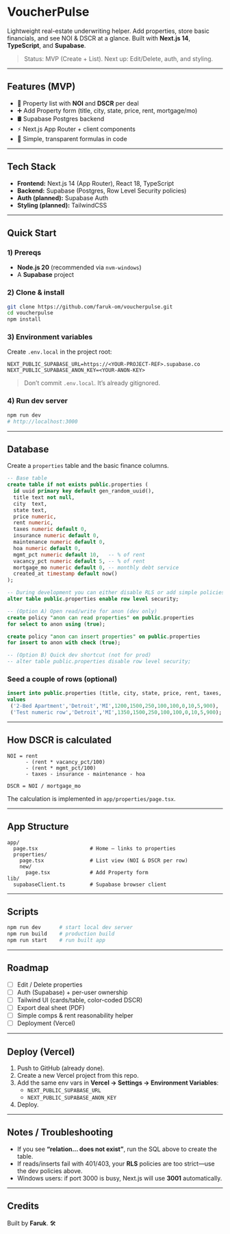 # VoucherPulse

Lightweight real-estate underwriting helper. Add properties, store basic financials, and see NOI & DSCR at a glance. Built with **Next.js 14**, **TypeScript**, and **Supabase**.

> Status: MVP (Create + List). Next up: Edit/Delete, auth, and styling.

---

## Features (MVP)

- 🔎 Property list with **NOI** and **DSCR** per deal  
- ➕ Add Property form (title, city, state, price, rent, mortgage/mo)  
- 🛢️ Supabase Postgres backend  
- ⚡ Next.js App Router + client components  
- 🧮 Simple, transparent formulas in code

---

## Tech Stack

- **Frontend:** Next.js 14 (App Router), React 18, TypeScript  
- **Backend:** Supabase (Postgres, Row Level Security policies)  
- **Auth (planned):** Supabase Auth  
- **Styling (planned):** TailwindCSS

---

## Quick Start

### 1) Prereqs
- **Node.js 20** (recommended via `nvm-windows`)
- A **Supabase** project

### 2) Clone & install
```bash
git clone https://github.com/faruk-om/voucherpulse.git
cd voucherpulse
npm install
```

### 3) Environment variables
Create `.env.local` in the project root:

```
NEXT_PUBLIC_SUPABASE_URL=https://<YOUR-PROJECT-REF>.supabase.co
NEXT_PUBLIC_SUPABASE_ANON_KEY=<YOUR-ANON-KEY>
```

> Don’t commit `.env.local`. It’s already gitignored.

### 4) Run dev server
```bash
npm run dev
# http://localhost:3000
```

---

## Database

Create a `properties` table and the basic finance columns.

```sql
-- Base table
create table if not exists public.properties (
  id uuid primary key default gen_random_uuid(),
  title text not null,
  city  text,
  state text,
  price numeric,
  rent numeric,
  taxes numeric default 0,
  insurance numeric default 0,
  maintenance numeric default 0,
  hoa numeric default 0,
  mgmt_pct numeric default 10,   -- % of rent
  vacancy_pct numeric default 5, -- % of rent
  mortgage_mo numeric default 0, -- monthly debt service
  created_at timestamp default now()
);

-- During development you can either disable RLS or add simple policies:
alter table public.properties enable row level security;

-- (Option A) Open read/write for anon (dev only)
create policy "anon can read properties" on public.properties
for select to anon using (true);

create policy "anon can insert properties" on public.properties
for insert to anon with check (true);

-- (Option B) Quick dev shortcut (not for prod)
-- alter table public.properties disable row level security;
```

### Seed a couple of rows (optional)
```sql
insert into public.properties (title, city, state, price, rent, taxes, insurance, maintenance, hoa, mgmt_pct, vacancy_pct, mortgage_mo)
values
 ('2-Bed Apartment','Detroit','MI',1200,1500,250,100,100,0,10,5,900),
 ('Test numeric row','Detroit','MI',1350,1500,250,100,100,0,10,5,900);
```

---

## How DSCR is calculated

```text
NOI = rent
      - (rent * vacancy_pct/100)
      - (rent * mgmt_pct/100)
      - taxes - insurance - maintenance - hoa

DSCR = NOI / mortgage_mo
```

The calculation is implemented in `app/properties/page.tsx`.

---

## App Structure

```
app/
  page.tsx                 # Home – links to properties
  properties/
    page.tsx               # List view (NOI & DSCR per row)
    new/
      page.tsx             # Add Property form
lib/
  supabaseClient.ts        # Supabase browser client
```

---

## Scripts

```bash
npm run dev      # start local dev server
npm run build    # production build
npm run start    # run built app
```

---

## Roadmap

- [ ] Edit / Delete properties  
- [ ] Auth (Supabase) + per-user ownership  
- [ ] Tailwind UI (cards/table, color-coded DSCR)  
- [ ] Export deal sheet (PDF)  
- [ ] Simple comps & rent reasonability helper  
- [ ] Deployment (Vercel)

---

## Deploy (Vercel)

1. Push to GitHub (already done).  
2. Create a new Vercel project from this repo.  
3. Add the same env vars in **Vercel → Settings → Environment Variables**:  
   - `NEXT_PUBLIC_SUPABASE_URL`  
   - `NEXT_PUBLIC_SUPABASE_ANON_KEY`  
4. Deploy.

---

## Notes / Troubleshooting

- If you see **“relation… does not exist”**, run the SQL above to create the table.  
- If reads/inserts fail with 401/403, your **RLS** policies are too strict—use the dev policies above.  
- Windows users: if port 3000 is busy, Next.js will use **3001** automatically.

---

## Credits

Built by **Faruk**. 🛠️
